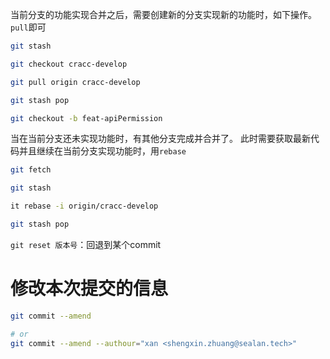 当前分支的功能实现合并之后，需要创建新的分支实现新的功能时，如下操作。`pull`即可
```bash
git stash

git checkout cracc-develop

git pull origin cracc-develop

git stash pop

git checkout -b feat-apiPermission
```

当在当前分支还未实现功能时，有其他分支完成并合并了。
此时需要获取最新代码并且继续在当前分支实现功能时，用`rebase`
```bash
git fetch

git stash

it rebase -i origin/cracc-develop

git stash pop

```

`git reset 版本号`：回退到某个commit





# 修改本次提交的信息
```bash
git commit --amend

# or 
git commit --amend --authour="xan <shengxin.zhuang@sealan.tech>"
```